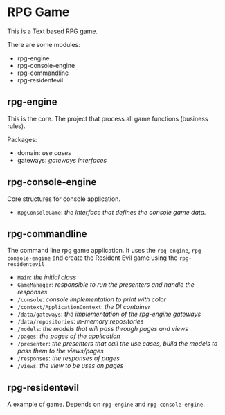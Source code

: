 # RPG Game

This is a Text based RPG game.

There are some modules:

- rpg-engine
- rpg-console-engine
- rpg-commandline
- rpg-residentevil
    
    
## rpg-engine

This is the core. The project that process all game functions (business rules).

Packages:

- domain: *use cases*
- gateways: *gateways interfaces*

## rpg-console-engine

Core structures for console application.

- `RpgConsoleGame`: *the interface that defines the console game data.*

## rpg-commandline

The command line rpg game application. It uses the `rpg-engine`, `rpg-console-engine` and create the Resident Evil game using the `rpg-residentevil`

- `Main`: *the initial class*
- `GameManager`: *responsible to run the presenters and handle the responses*
- `/console`: *console implementation to print with color*
- `/context/ApplicationContext`: *the DI container*
- `/data/gateways`: *the implementation of the rpg-engine gateways*
- `/data/repositories`: *in-memory repositories*
- `/models`:  *the models that will pass through pages and views*
- `/pages`: *the pages of the application*
- `/presenter`: *the presenters that call the use cases, build the models to pass them to the views/pages*
- `/responses`: *the responses of pages*
- `/views`: *the view to be uses on pages*

## rpg-residentevil

A example of game. Depends on `rpg-engine` and `rpg-console-engine`.

